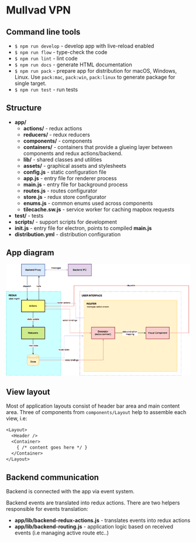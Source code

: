 # Mullvad VPN

## Command line tools

- `$ npm run develop` - develop app with live-reload enabled
- `$ npm run flow` - type-check the code
- `$ npm run lint` - lint code
- `$ npm run docs` - generate HTML documentation
- `$ npm run pack` - prepare app for distribution for macOS, Windows, Linux. Use `pack:mac`, `pack:win`, `pack:linux` to generate package for single target.
- `$ npm run test` - run tests

## Structure

- **app/**
  - **actions/** - redux actions
  - **reducers/** - redux reducers
  - **components/** - components
  - **containers/** - containers that provide a glueing layer between components and redux actions/backend.
  - **lib/** - shared classes and utilities
  - **assets/** - graphical assets and stylesheets
  - **config.js** - static configuration file
  - **app.js** - entry file for renderer process
  - **main.js** - entry file for background process
  - **routes.js** - routes configurator
  - **store.js** - redux store configurator
  - **enums.js** - common enums used across components
  - **tilecache.sw.js** - service worker for caching mapbox requests
- **test/** - tests
- **scripts/** - support scripts for development
- **init.js** - entry file for electron, points to compiled **main.js**
- **distribution.yml** - distribution configuration

## App diagram

![App diagram](README%20images/app-diagram.png)

## View layout

Most of application layouts consist of header bar area and main content area. Three of components from `components/Layout` help to assemble each view, i.e:

```
<Layout>
  <Header />
  <Container>
    { /* content goes here */ }
  </Container>
</Layout>
```

## Backend communication

Backend is connected with the app via event system.

Backend events are translated into redux actions. There are two helpers responsible for events translation:

- **app/lib/backend-redux-actions.js** - translates events into redux actions
- **app/lib/backend-routing.js** - application logic based on received events (i.e managing active route etc..)
